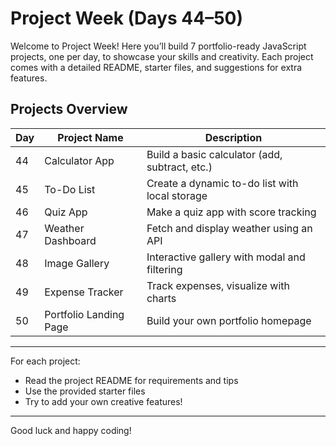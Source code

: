 # Project Week (Days 44–50)

Welcome to Project Week! Here you’ll build 7 portfolio-ready JavaScript projects, one per day, to showcase your skills and creativity. Each project comes with a detailed README, starter files, and suggestions for extra features.

## Projects Overview

| Day | Project Name              | Description                                      |
|-----|---------------------------|--------------------------------------------------|
| 44  | Calculator App            | Build a basic calculator (add, subtract, etc.)   |
| 45  | To-Do List                | Create a dynamic to-do list with local storage    |
| 46  | Quiz App                  | Make a quiz app with score tracking              |
| 47  | Weather Dashboard         | Fetch and display weather using an API           |
| 48  | Image Gallery             | Interactive gallery with modal and filtering     |
| 49  | Expense Tracker           | Track expenses, visualize with charts            |
| 50  | Portfolio Landing Page    | Build your own portfolio homepage                |

---

For each project:
- Read the project README for requirements and tips
- Use the provided starter files
- Try to add your own creative features!

---

Good luck and happy coding!
